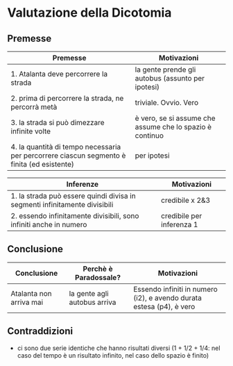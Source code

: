 # Valutazione della Dicotomia
## Premesse

|Premesse                                                                                      |Motivazioni                                                 |
| -------------------------------------------------------------------------------------------- | ---------------------------------------------------------- |
 | 1. Atalanta deve percorrere la strada                                                        | la gente prende gli autobus (assunto per ipotesi)          |
 | 2. prima di percorrere la strada, ne percorrà metà                                         | triviale. Ovvio. Vero                                      |
 | 3. la strada si può dimezzare infinite volte                                                | è vero, se si assume che assume che lo spazio è continuo |
 | 4. la quantità di tempo necessaria per percorrere ciascun segmento è finita (ed esistente) | per ipotesi                                                |

 |Inferenze                                                           | Motivazioni               |
 | ------------------------------------------------------------------ | ------------------------- |
 | 1. la strada può essere quindi divisa in segmenti infinitamente divisibili                  | credibile x 2&3                                            |
 | 2. essendo infinitamente divisibili, sono infiniti anche in numero | credibile per inferenza 1 |

## Conclusione

  |Conclusione             | Perchè è Paradossale?    |Motivazioni                                                           |
  | ---------------------- | -------------------------- | -------------------------------------------------------------------- |
  |Atalanta non arriva mai |la gente agli autobus arriva|Essendo infiniti in numero (i2), e avendo durata estesa (p4), è vero |

## Contraddizioni
 - ci sono due serie identiche che hanno risultati diversi (1 + 1/2 + 1/4: nel caso del tempo è un risultato infinito, nel caso dello spazio è finito)
